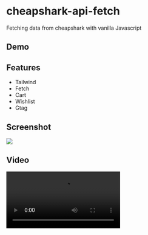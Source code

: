 # cheapshark-api-fetch
Fetching data from cheapshark with vanilla Javascript

## Demo


## Features

- Tailwind 
- Fetch
- Cart
- Wishlist
- Gtag

## Screenshot
![](https://onderakbulut.github.io/cheapshark-api-fetch/screenshot.png)

## Video
![](https://onderakbulut.github.io/cheapshark-api-fetch/fetch-api.mp4)
